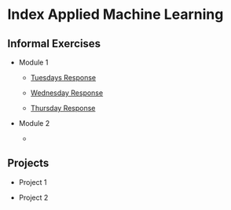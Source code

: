 # Index Applied Machine Learning

## Informal Exercises

- Module 1 
  
  - [Tuesdays Response](tues1.md)
  
  - [Wednesday Response](wed1.md)
  
  - [Thursday Response]()

- Module 2

  - 


## Projects

- Project 1

- Project 2